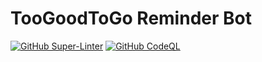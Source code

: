 # TooGoodToGo Reminder Bot

[![GitHub Super-Linter](https://github.com/Zweer/tgtg-bot/workflows/Lint%20Code%20Base/badge.svg)](https://github.com/marketplace/actions/super-linter)
[![GitHub CodeQL](https://github.com/Zweer/tgtg-bot/workflows/CodeQL/badge.svg)](https://github.com/features/security)
